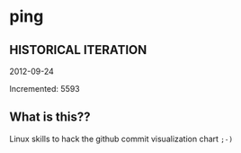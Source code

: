 # ping

## HISTORICAL ITERATION
2012-09-24

Incremented: 5593

## What is this?? 
Linux skills to hack the github commit visualization chart `;-)`
